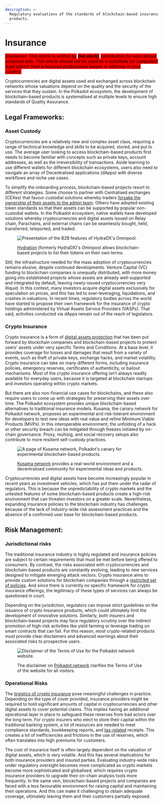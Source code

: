 ```yaml
---
description: >-
  Regulatory evaluations of the standards of blockchain-based insurance
  products.
---
```


# Insurance

_<mark style="background-color:red;">Disclaimer: This article is written by</mark> <mark style="background-color:red;"></mark><mark style="background-color:red;">**Dot.alert()**</mark> <mark style="background-color:red;"></mark><mark style="background-color:red;">contributors for educational purposes only. This article should not be used as a substitute for competent legal advice from a licensed professional lawyer or attorney in your country.</mark>_



Cryptocurrencies are digital assets used and exchanged across blockchain networks whose valuations depend on the quality and the security of the services that they sustain. In the Polkadot ecosystem, the development of blockchain-based products is systematised at multiple levels to ensure high standards of Quality Assurance.



## Legal Frameworks:

### Asset Custody

Cryptocurrencies are a relatively new and complex asset class, requiring a range of technical knowledge and skills to be acquired, stored, and put to use. The average user looking to access blockchain-based products first needs to become familiar with concepts such as private keys, account addresses, as well as the irreversibility of transactions. Aside learning to use different wallets for different blockchain ecosystems, users also need to navigate an array of Decentralised applications (dApps) with diverse workflows and niche use cases.&#x20;

To simplify the onboarding process, blockchain-based projects resort to different strategies. Some choose to partner with Centralised exchanges (CEXes) that favour custodial solutions whereby traders [forsake the ownership of their assets to the admin team](https://www.fdic.gov/news/financial-institution-letters/2022/fil22035b.pdf). Others have adopted existing token standards so that their assets can be supported by popular non-custodial wallets. In the Polkadot ecosystem, native wallets have developed solutions whereby cryptocurrencies and digital assets issued on Relay chain, Parachains, and external chains can be seamlessly bought, held, transferred, teleported, and traded.

<figure><img src="../../../.gitbook/assets/R_IHydraDXProtocol.PNG" alt="Presentation of the B2B features of HydraDX&#x27;s Omnipool."><figcaption><p><a href="https://hydradx.io/">Hydration</a> (formerly HydraDX)'s Ominpool allows blockchain-based projects to list their tokens on their own terms.</p></figcaption></figure>

Still, the infrastructure needed for the mass adoption of cryptocurrencies remains elusive, despite continued developments. Venture Capital (VC) funding to blockchain companies is unequally distributed, with more money going into established projects whose assets are already well-supported and integrated by default, leaving newly-issued cryptocurrencies very illiquid. In this context, many investors acquire digital assets exclusively for speculation on prices, and this has led to over-leveraging, liquidations, and crashes in valuations. In recent times, regulatory bodies across the world have started to propose their own framework for the insurance of crypto holdings administered by Virtual Assets Service Providers (VASPs). That said, activities conducted via dApps remain out of the reach of legislators.&#x20;

### Crypto Insurance <a href="#bookmark8" id="bookmark8"></a>

Crypto insurance is a form of [digital assets protection](https://papers.ssrn.com/sol3/papers.cfm?abstract_id=3756619) that has been put forward by blockchain companies and blockchain-based projects to protect users' assets under very specific Terms and Conditions. At a base level, it provides coverage for losses and damages that result from a variety of events, such as theft of private keys, exchange hacks, and market volatility. Crypto insurance can take on many different forms, including insurance policies, emergency reserves, certificates of authenticity, or bailout mechanisms. Most of the crypto insurance offering isn’t always readily available for everyday users, because it is targeted at blockchain startups and investors operating within crypto markets.&#x20;

But there are also non-financial use cases for blockchains, and these also require users to come up with strategies for preserving their assets over time. The Polkadot ecosystem provides unique blockchain-based alternatives to traditional insurance models. Kusama, the canary network for Polkadot network, proposes an experimental and risk-tolerant environment for developers to test new ideas with real value and refine Minimum Viable Products (MVPs). In this interoperable environment, the unfolding of a hack or other security breach can be mitigated through freezes initiated by on-chain governance. Proxy, multisig, and social recovery setups also contribute to more resilient self-custody practices.

<figure><img src="../../../.gitbook/assets/R_IKusamaexperimental.JPG" alt="A page of Kusama network, Polkadot&#x27;s canary for experimental blockchain-based products."><figcaption><p><a href="https://kusama.network/">Kusama network</a> provides a real-world environment and a decentralised community for experimental ideas and products.</p></figcaption></figure>

Cryptocurrencies and digital assets have become increasingly popular in recent years as investment vehicles, which has put them under the radar of regulators. This is because the unpredictability of crypto markets and the untested features of some blockchain-based products create a high-risk environment that can threaten investors on a greater scale. Nevertheless, expanding insurance policies to the blockchain industry has challenges because of the lack of industry-wide risk assessment practices and the absence of a confirmed user base for blockchain-based products.



## Risk Management: <a href="#bookmark8" id="bookmark8"></a>

### Jurisdictional risks

The traditional insurance industry is highly regulated and insurance policies are subject to certain requirements that must be met before being offered to consumers. By contrast, the risks associated with cryptocurrencies and blockchain-based products are constantly evolving, leading to new services designed to mitigate emerging attack vectors. Crypto insurance aims to provide custom solutions for blockchain companies through a [restricted set of policies](https://news.bloomberglaw.com/insurance/crypto-insurance-policies-popping-up-to-meet-frenetic-demand). And since there is currently no specific framework for crypto insurance offerings, the legitimacy of these types of services can always be questioned in court.&#x20;

Depending on the jurisdiction, regulators can impose strict guidelines on the issuance of crypto insurance products, which could ultimately limit the development of innovative solutions. Similarly, both insurers and blockchain-based projects may face regulatory scrutiny over the indirect promotion of high-risk activities like yield farming or leverage trading on smart contracts that can fail. For this reason, most crypto-related products must provide clear disclaimers and advanced warnings about their associated risks to prospective users.

<figure><img src="../../../.gitbook/assets/R_IWebsitedisclaimer.JPG" alt="Disclaimer of the Terms of Use for the Polkadot network website."><figcaption><p>The disclaimer on <a href="https://polkadot.network/">Polkadot.network</a> clarifies the Terms of Use of the website for all visitors.</p></figcaption></figure>

### Operational Risks <a href="#bookmark10" id="bookmark10"></a>

The [logistics of crypto insurance](https://anziif.com/professional-development/the-journal/volume-45/issue-4/insurance-for-cryptocurrency-how-can-we-cover-digital-currencies) pose meaningful challenges in practice. Depending on the type of cover provided, insurance providers might be required to hold significant amounts of capital in cryptocurrencies and other digital assets to cover potential claims. This implies having an additional operational layer in place to safeguard these reserves from bad actors over the long term. For crypto insurers who elect to store their capital within the traditional banking system, a lot of resources are needed to meet compliance standards, bookkeeping reports, and [tax-related](taxation.md) receipts. This creates a lot of inefficiencies and frictions in the use of reserves, which often translates into high premiums for customers.&#x20;

The cost of insurance itself is often largely dependent on the valuation of digital assets, which is very volatile. And this has several implications for both insurance providers and insured parties.  Evaluating industry-wide risks under regulatory oversight becomes more complicated as crypto markets become more sophisticated and globalised, which requires crypto insurance providers to upgrade their on-chain analysis tools more frequently. In the same vein, blockchain-based projects and companies are faced with a less favourable environment for raising capital and maintaining their operations. And this can make it challenging to obtain adequate coverage, ultimately leaving them and their customers partially exposed.


